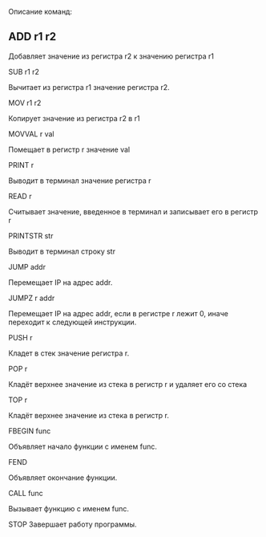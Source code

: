 Описание команд:

ADD r1 r2
----------
Добавляет значение из регистра r2 к значению регистра r1 


SUB r1 r2

Вычитает из регистра r1 значение регистра r2.


MOV r1 r2

Копирует значение из регистра r2 в r1


MOVVAL r val

Помещает в регистр r значение val


PRINT r

Выводит в терминал значение регистра r


READ r

Считывает значение, введенное в терминал и записывает его в регистр r


PRINTSTR str

Выводит в терминал строку str


JUMP addr

Перемещает IP на адрес addr. 


JUMPZ r addr

Перемещает IP на адрес addr, если в регистре r лежит 0, иначе переходит к следующей инструкции.


PUSH r

Кладет в стек значение регистра r.


POP r

Кладёт верхнее значение из стека в регистр r и удаляет его со стека


TOP r

Кладёт верхнее значение из стека в регистр r.


FBEGIN func 

Объявляет начало функции с именем func.


FEND

Объявляет окончание функции.


CALL func 

Вызывает функцию с именем func.


STOP
Завершает работу программы.

